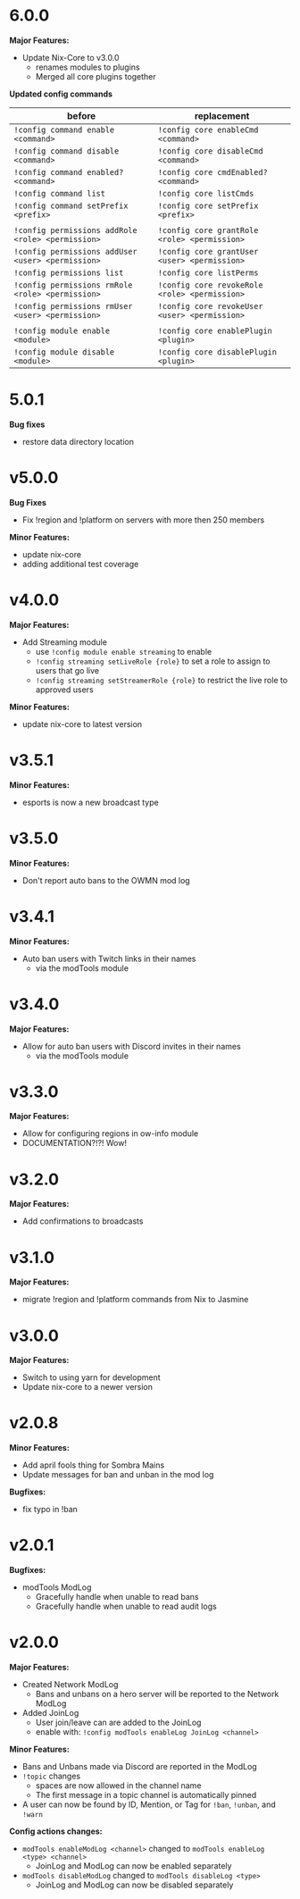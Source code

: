 # 6.0.0
**Major Features:**
- Update Nix-Core to v3.0.0
  - renames modules to plugins
  - Merged all core plugins together

**Updated config commands**

| before | replacement |
|--------|-------------|
| `!config command enable <command>` | `!config core enableCmd <command>` |
| `!config command disable <command>` | `!config core disableCmd <command>` |
| `!config command enabled? <command>` | `!config core cmdEnabled? <command>` |
| `!config command list` | `!config core listCmds` |
| `!config command setPrefix <prefix>` | `!config core setPrefix <prefix>` |
| | |
| `!config permissions addRole <role> <permission>` | `!config core grantRole <role> <permission>` |
| `!config permissions addUser <user> <permission>` | `!config core grantUser <user> <permission>` |
| `!config permissions list` | `!config core listPerms` |
| `!config permissions rmRole <role> <permission>` | `!config core revokeRole <role> <permission>` |
| `!config permissions rmUser <user> <permission>` | `!config core revokeUser <user> <permission>` |
| | |
| `!config module enable <module>` | `!config core enablePlugin <plugin>` |
| `!config module disable <module>` | `!config core disablePlugin <plugin>` |



# 5.0.1  
**Bug fixes**
- restore data directory location



# v5.0.0
**Bug Fixes**
- Fix !region and !platform on servers with more then 250 members

**Minor Features:**
- update nix-core
- adding additional test coverage



# v4.0.0
**Major Features:**
- Add Streaming module
    - use `!config module enable streaming` to enable
    - `!config streaming setLiveRole {role}` to set a role to assign to users that go live
    - `!config streaming setStreamerRole {role}` to restrict the live role to approved users

**Minor Features:**
- update nix-core to latest version



# v3.5.1
**Minor Features:**
- esports is now a new broadcast type



# v3.5.0
**Minor Features:**
- Don't report auto bans to the OWMN mod log



# v3.4.1
**Minor Features:**
- Auto ban users with Twitch links in their names
    - via the modTools module



# v3.4.0
**Major Features:**
- Allow for auto ban users with Discord invites in their names
    - via the modTools module



# v3.3.0
**Major Features:**
- Allow for configuring regions in ow-info module
- DOCUMENTATION?!?! Wow!



# v3.2.0
**Major Features:**
- Add confirmations to broadcasts



# v3.1.0
**Major Features:**
- migrate !region and !platform commands from Nix to Jasmine



# v3.0.0
**Major Features:**
- Switch to using yarn for development
- Update nix-core to a newer version



# v2.0.8
**Minor Features:**
- Add april fools thing for Sombra Mains
- Update messages for ban and unban in the mod log

**Bugfixes:**
- fix typo in !ban



# v2.0.1
**Bugfixes:**
- modTools ModLog
    - Gracefully handle when unable to read bans
    - Gracefully handle when unable to read audit logs



# v2.0.0
**Major Features:**
- Created Network ModLog
    - Bans and unbans on a hero server will be reported to the Network ModLog
- Added JoinLog
    - User join/leave can are added to the JoinLog
    - enable with: `!config modTools enableLog JoinLog <channel>`

**Minor Features:**
- Bans and Unbans made via Discord are reported in the ModLog
- `!topic` changes
    - spaces are now allowed in the channel name
    - The first message in a topic channel is automatically pinned
- A user can now be found by ID, Mention, or Tag for `!ban`, `!unban`, and `!warn` 

**Config actions changes:**
- `modTools enableModLog <channel>` changed to `modTools enableLog <type> <channel>`
    - JoinLog and ModLog can now be enabled separately
- `modTools disableModLog` changed to `modTools disableLog <type>`
    - JoinLog and ModLog can now be disabled separately
